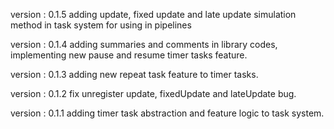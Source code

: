   version : 0.1.5
  adding update, fixed update and late update simulation method in task system for using in pipelines

  version : 0.1.4
  adding summaries and comments in library codes, implementing new pause and resume timer tasks feature.

  version : 0.1.3
  adding new repeat task feature to timer tasks.

  version : 0.1.2
  fix unregister update, fixedUpdate and lateUpdate bug.

  version : 0.1.1
  adding timer task abstraction and feature logic to task system.